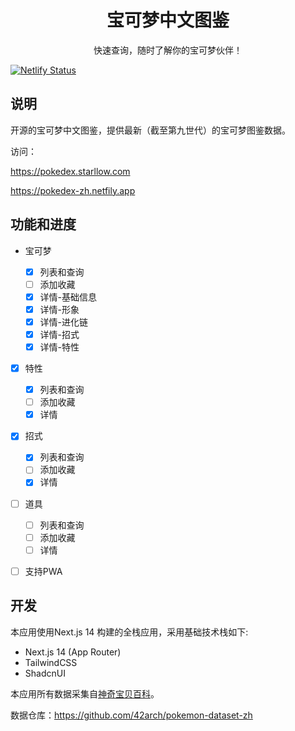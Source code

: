 <div align="center">
  <image />
  <h1>宝可梦中文图鉴</h1>
  <p>快速查询，随时了解你的宝可梦伙伴！</p>
</div>

[![Netlify Status](https://api.netlify.com/api/v1/badges/b122183c-78bc-410d-81d0-674b0b993989/deploy-status)](https://app.netlify.com/sites/pokedex-zh/deploys)

## 说明

开源的宝可梦中文图鉴，提供最新（截至第九世代）的宝可梦图鉴数据。

访问：

https://pokedex.starllow.com

https://pokedex-zh.netfily.app 

## 功能和进度

- 宝可梦

  - [x] 列表和查询
  - [ ] 添加收藏
  - [x] 详情-基础信息
  - [x] 详情-形象
  - [x] 详情-进化链
  - [x] 详情-招式
  - [x] 详情-特性

- [x] 特性

  - [x] 列表和查询
  - [ ] 添加收藏
  - [x] 详情

- [x] 招式

  - [x] 列表和查询
  - [ ] 添加收藏
  - [x] 详情

- [ ] 道具

  - [ ] 列表和查询
  - [ ] 添加收藏
  - [ ] 详情

- [ ] 支持PWA

## 开发

本应用使用Next.js 14 构建的全栈应用，采用基础技术栈如下:

- Next.js 14 (App Router)
- TailwindCSS
- ShadcnUI

本应用所有数据采集自[神奇宝贝百科](https://wiki.52poke.com/wiki/主页)。

数据仓库：https://github.com/42arch/pokemon-dataset-zh
